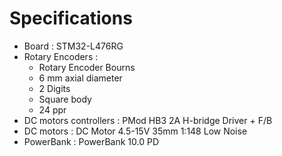 # Specifications
- Board : STM32-L476RG
- Rotary Encoders : 
  * Rotary Encoder Bourns
  * 6 mm axial diameter
  * 2 Digits
  * Square body
  * 24 ppr
- DC motors controllers : PMod HB3 2A H-bridge Driver + F/B
- DC motors : DC Motor 4.5-15V 35mm 1:148 Low Noise
- PowerBank : PowerBank 10.0 PD
